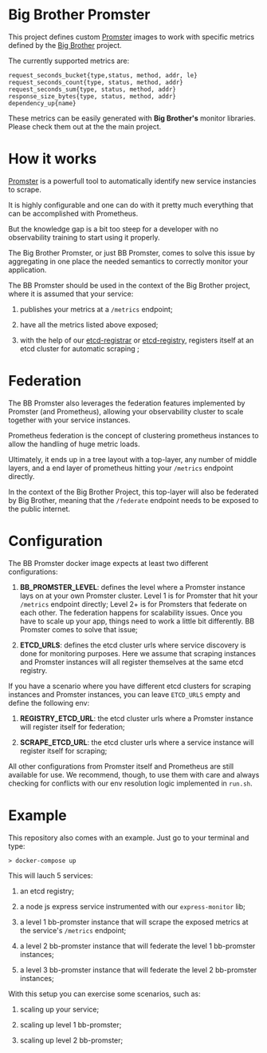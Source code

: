 # Big Brother Promster

This project defines custom [Promster](https://github.com/flaviostutz/promster) images to work with specific metrics defined by the [Big Brother](https://github.com/labbsr0x/big-brother) project.

The currently supported metrics are:

```
request_seconds_bucket{type,status, method, addr, le}
request_seconds_count{type, status, method, addr}
request_seconds_sum{type, status, method, addr}
response_size_bytes{type, status, method, addr}
dependency_up{name}
```

These metrics can be easily generated with **Big Brother's** monitor libraries. Please check them out at the the main project.

# How it works

[Promster](https://github.com/flaviostutz/promster) is a powerfull tool to automatically identify new service instancies to scrape. 

It is highly configurable and one can do with it pretty much everything that can be accomplished with Prometheus.

But the knowledge gap is a bit too steep for a developer with no observability training to start using it properly.

The Big Brother Promster, or just BB Promster, comes to solve this issue by aggregating in one place the needed semantics to correctly monitor your application.

The BB Promster should be used in the context of the Big Brother project, where it is assumed that your service:

1. publishes your metrics at a `/metrics` endpoint;

2. have all the metrics listed above exposed;

3. with the help of our [etcd-registrar](https://github.com/flaviostutz/etcd-registrar) or [etcd-registry](https://github.com/flaviostutz/etcd-registry), registers itself at an etcd cluster for automatic scraping ;

# Federation

The BB Promster also leverages the federation features implemented by Promster (and Prometheus), allowing your observability cluster to scale together with your service instances.

Prometheus federation is the concept of clustering prometheus instances to allow the handling of huge metric loads. 

Ultimately, it ends up in a tree layout with a top-layer, any number of middle layers, and a end layer of prometheus hitting your `/metrics` endpoint directly.

In the context of the Big Brother Project, this top-layer will also be federated by Big Brother, meaning that the `/federate` endpoint needs to be exposed to the public internet.

# Configuration

The BB Promster docker image expects at least two different configurations:

1. **BB_PROMSTER_LEVEL**: defines the level where a Promster instance lays on at your own Promster cluster. Level 1 is for Promster that hit your `/metrics` endpoint directly; Level 2+ is for Promsters that federate on each other. The federation happens for scalability issues. Once you have to scale up your app, things need to work a little bit differently. BB Promster comes to solve that issue;

2. **ETCD_URLS**: defines the etcd cluster urls where service discovery is done for monitoring purposes. Here we assume that scraping instances and Promster instances will all register themselves at the same etcd registry. 

If you have a scenario where you have different etcd clusters for scraping instances and Promster instances, you can leave `ETCD_URLS` empty and define the following env:

1. **REGISTRY_ETCD_URL**: the etcd cluster urls where a Promster instance will register itself for federation;

2. **SCRAPE_ETCD_URL**: the etcd cluster urls where a service instance will register itself for scraping; 

All other configurations from Promster itself and Prometheus are still available for use. We recommend, though, to use them with care and always checking for conflicts with our env resolution logic implemented in `run.sh`.

# Example

This repository also comes with an example. Just go to your terminal and type:

```
> docker-compose up
```

This will lauch 5 services:

1. an etcd registry;

2. a node js express service instrumented with our `express-monitor` lib;

3. a level 1 bb-promster instance that will scrape the exposed metrics at the service's `/metrics` endpoint;

4. a level 2 bb-promster instance that will federate the level 1 bb-promster instances;

5. a level 3 bb-promster instance that will federate the level 2 bb-promster instances;

With this setup you can exercise some scenarios, such as:

1. scaling up your service;

2. scaling up level 1 bb-promster;

3. scaling up level 2 bb-promster;


